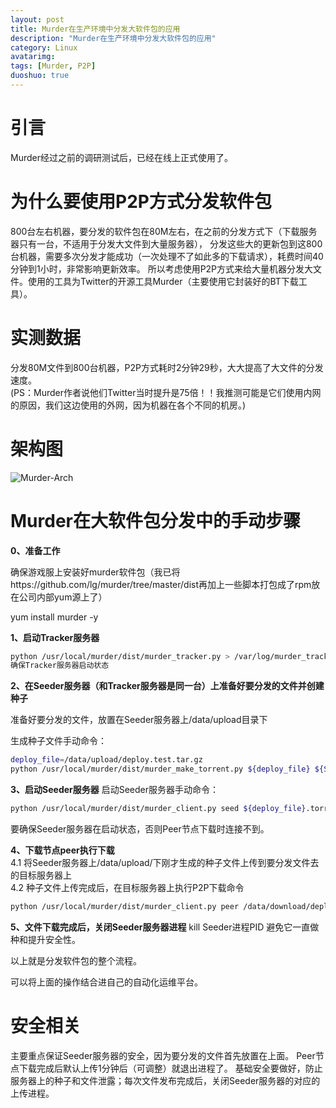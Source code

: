 ```yaml
---
layout: post
title: Murder在生产环境中分发大软件包的应用
description: "Murder在生产环境中分发大软件包的应用"
category: Linux
avatarimg:
tags: [Murder, P2P]
duoshuo: true
---
```


# 引言
Murder经过之前的调研测试后，已经在线上正式使用了。

# 为什么要使用P2P方式分发软件包
800台左右机器，要分发的软件包在80M左右，在之前的分发方式下（下载服务器只有一台，不适用于分发大文件到大量服务器），
分发这些大的更新包到这800台机器，需要多次分发才能成功（一次处理不了如此多的下载请求），耗费时间40分钟到1小时，非常影响更新效率。
所以考虑使用P2P方式来给大量机器分发大文件。使用的工具为Twitter的开源工具Murder（主要使用它封装好的BT下载工具）。

# 实测数据
分发80M文件到800台机器，P2P方式耗时2分钟29秒，大大提高了大文件的分发速度。  
(PS：Murder作者说他们Twitter当时提升是75倍！！我推测可能是它们使用内网的原因，我们这边使用的外网，因为机器在各个不同的机房。)

# 架构图
![Murder-Arch](https://raw.githubusercontent.com/JaminZhang/jaminzhang.github.io/master/images/Murder-Arch-01.png)

# Murder在大软件包分发中的手动步骤

**0、准备工作**

确保游戏服上安装好murder软件包（我已将https://github.com/lg/murder/tree/master/dist再加上一些脚本打包成了rpm放在公司内部yum源上了）  

yum install murder -y

**1、启动Tracker服务器**

```bash
python /usr/local/murder/dist/murder_tracker.py > /var/log/murder_tracker.log 2>&1 &
确保Tracker服务器启动状态
```    

**2、在Seeder服务器（和Tracker服务器是同一台）上准备好要分发的文件并创建种子**

准备好要分发的文件，放置在Seeder服务器上/data/upload目录下

生成种子文件手动命令：

```bash
deploy_file=/data/upload/deploy.test.tar.gz
python /usr/local/murder/dist/murder_make_torrent.py ${deploy_file} ${Seeder_IP}:8998 ${deploy_file}.torrent
```    

**3、启动Seeder服务器**
启动Seeder服务器手动命令：

```bash
python /usr/local/murder/dist/murder_client.py seed ${deploy_file}.torrent ${deploy_file} 127.0.0.1
```    

要确保Seeder服务器在启动状态，否则Peer节点下载时连接不到。

**4、下载节点peer执行下载**  
4.1 将Seeder服务器上/data/upload/下刚才生成的种子文件上传到要分发文件去的目标服务器上  
4.2 种子文件上传完成后，在目标服务器上执行P2P下载命令  

```bash
python /usr/local/murder/dist/murder_client.py peer /data/download/deploy.tar.gz.torrent /data/download/deploy.tar.gz ${Peer_IP}
```    

**5、文件下载完成后，关闭Seeder服务器进程**
kill Seeder进程PID
避免它一直做种和提升安全性。

以上就是分发软件包的整个流程。

可以将上面的操作结合进自己的自动化运维平台。

# 安全相关
主要重点保证Seeder服务器的安全，因为要分发的文件首先放置在上面。
Peer节点下载完成后默认上传1分钟后（可调整）就退出进程了。
基础安全要做好，防止服务器上的种子和文件泄露；每次文件发布完成后，关闭Seeder服务器的对应的上传进程。


